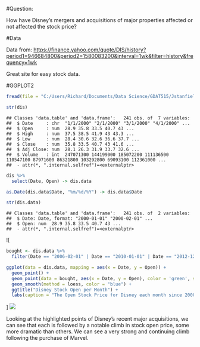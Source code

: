 \#Question:

How have Disney’s mergers and acquisitions of major properties affected
or not affected the stock price?

\#Data

Data from:
<https://finance.yahoo.com/quote/DIS/history?period1=946684800&period2=1580083200&interval=1wk&filter=history&frequency=1wk>

Great site for easy stock
data.

\#GGPLOT2

``` r
fread(file = "C:/Users/Richard/Documents/Data Science/GDAT515/Jstanfield-Assignment2/DIS.csv") -> dis

str(dis)
```

    ## Classes 'data.table' and 'data.frame':   241 obs. of  7 variables:
    ##  $ Date     : chr  "1/1/2000" "2/1/2000" "3/1/2000" "4/1/2000" ...
    ##  $ Open     : num  28.9 35.8 33.5 40.7 43 ...
    ##  $ High     : num  37.5 38.5 41.9 43 43.3 ...
    ##  $ Low      : num  28.4 30.6 32.6 36.6 37.7 ...
    ##  $ Close    : num  35.8 33.5 40.7 43 41.6 ...
    ##  $ Adj Close: num  28.1 26.3 31.9 33.7 32.6 ...
    ##  $ Volume   : int  247071300 144199000 185072200 111136500 110547100 87971600 86321800 103292800 69093100 112361000 ...
    ##  - attr(*, ".internal.selfref")=<externalptr>

``` r
dis %>%
  select(Date, Open) -> dis.data

as.Date(dis.data$Date, "%m/%d/%Y") -> dis.data$Date

str(dis.data)
```

    ## Classes 'data.table' and 'data.frame':   241 obs. of  2 variables:
    ##  $ Date: Date, format: "2000-01-01" "2000-02-01" ...
    ##  $ Open: num  28.9 35.8 33.5 40.7 43 ...
    ##  - attr(*, ".internal.selfref")=<externalptr>

![

``` r
bought <- dis.data %>%
  filter(Date == "2006-02-01" | Date == "2010-01-01" | Date == "2012-12-01" | Date == "2019-04-01")

ggplot(data = dis.data, mapping = aes(x = Date, y = Open)) +
  geom_point() +
  geom_point(data = bought, aes(x = Date, y = Open), color = 'green', size = 5) +
  geom_smooth(method = loess, color = "blue") +
  ggtitle("Disney Stock Open per Month") +
  labs(caption = "The Open Stock Price for Disney each month since 2000. The purchases of Pixar, Marvel, Lucasfilm, and Fox are highlighted.")
```
]
![](Jstanfield-Assignment2_files/figure-gfm/unnamed-chunk-1-1.png)<!-- -->

Looking at the highlighted points of Disney’s recent major acquisitions,
we can see that each is followed by a notable climb in stock open price,
some more dramatic than others. We can see a very strong and continuing
climb following the purchase of Marvel.
